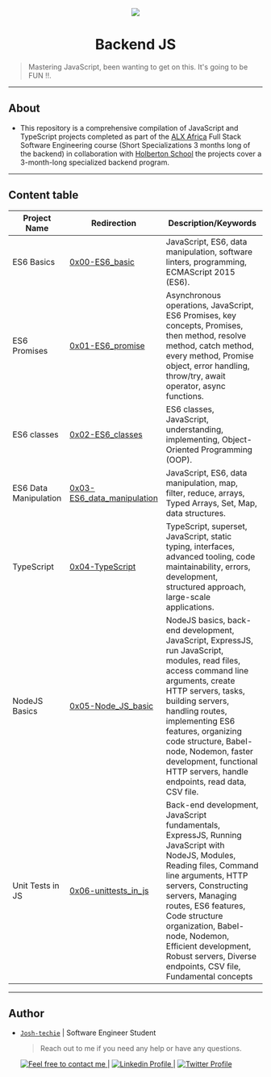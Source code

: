 <p align="center">
<img src ="https://assets.imaginablefutures.com/media/images/ALX_Logo.max-200x150.png">
</p>

<h1 align="center">
	Backend JS
</h1>

> Mastering JavaScript, been wanting to get on this. It's going to be FUN !!.

---

<h2> About </h2>

- This repository is a comprehensive compilation of JavaScript and TypeScript projects completed as part of the [ALX Africa](https://www.alxafrica.com/) Full Stack Software Engineering course (Short Specializations 3 months long of the backend) in collaboration with [Holberton School](https://www.holbertonschool.com/) the projects cover a 3-month-long specialized backend program.

---

<h2> Content table </h2>

| Project Name          | Redirection                                                | Description/Keywords                                                                                                                                                                                                                                                                                                                                          |
| --------------------- | ---------------------------------------------------------- | ------------------------------------------------------------------------------------------------------------------------------------------------------------------------------------------------------------------------------------------------------------------------------------------------------------------------------------------------------------- |
| ES6 Basics            | [0x00-ES6_basic](./0x00-ES6_basic)                         | JavaScript, ES6, data manipulation, software linters, programming, ECMAScript 2015 (ES6).                                                                                                                                                                                                                                                                     |
| ES6 Promises          | [0x01-ES6_promise](./0x01-ES6_promise)                     | Asynchronous operations, JavaScript, ES6 Promises, key concepts, Promises, then method, resolve method, catch method, every method, Promise object, error handling, throw/try, await operator, async functions.                                                                                                                                               |
| ES6 classes           | [0x02-ES6_classes](./0x02-ES6_classes)                     | ES6 classes, JavaScript, understanding, implementing, Object-Oriented Programming (OOP).                                                                                                                                                                                                                                                                      |
| ES6 Data Manipulation | [0x03-ES6_data_manipulation](./0x03-ES6_data_manipulation) | JavaScript, ES6, data manipulation, map, filter, reduce, arrays, Typed Arrays, Set, Map, data structures.                                                                                                                                                                                                                                                     |
| TypeScript            | [0x04-TypeScript](./0x04-TypeScript)                       | TypeScript, superset, JavaScript, static typing, interfaces, advanced tooling, code maintainability, errors, development, structured approach, large-scale applications.                                                                                                                                                                                      |
| NodeJS Basics         | [0x05-Node_JS_basic](./0x05-Node_JS_basic)                 | NodeJS basics, back-end development, JavaScript, ExpressJS, run JavaScript, modules, read files, access command line arguments, create HTTP servers, tasks, building servers, handling routes, implementing ES6 features, organizing code structure, Babel-node, Nodemon, faster development, functional HTTP servers, handle endpoints, read data, CSV file. |
| Unit Tests in JS      | [0x06-unittests_in_js](./0x06-unittests_in_js)             | Back-end development, JavaScript fundamentals, ExpressJS, Running JavaScript with NodeJS, Modules, Reading files, Command line arguments, HTTP servers, Constructing servers, Managing routes, ES6 features, Code structure organization, Babel-node, Nodemon, Efficient development, Robust servers, Diverse endpoints, CSV file, Fundamental concepts       |

---

<h2> Author </h2>

- [`Josh-techie`](https://github.com/Josh-techie) | Software Engineer Student

  > Reach out to me if you need any help or have any questions.

  <a href="mailto:youssef.abouyahia@e-polytechnique.ma">
  	<img alt="Feel free to contact me" src="https://img.shields.io/badge/-Ask_me_anything-blue?style=flat&logo=Gmail&logoColor=white&link=mailto:youssef.abouyahia@e-polytechnique.ma&color=3d85c6" />
  </a>
  <span> | </span>
    <a href="https://www.linkedin.com/in/youssef-abouyahia/">
        <img alt="Linkedin Profile" src="https://img.shields.io/badge/-Linkedin-0072b1?style=flat&logo=Linkedin&logoColor=white&link=https://www.linkedin.com/in/youssef-abouyahia/" />
    </a>
    <span> | </span>
    <a href="https://twitter.com/JoesephAb">
        <img alt="Twitter Profile" src="https://img.shields.io/badge/-Twitter-0072b1?style=flat&logo=Twitter&logoColor=white&link=https://twitter.com/JoesephAb&color=1DA1F2" />
    </a>
